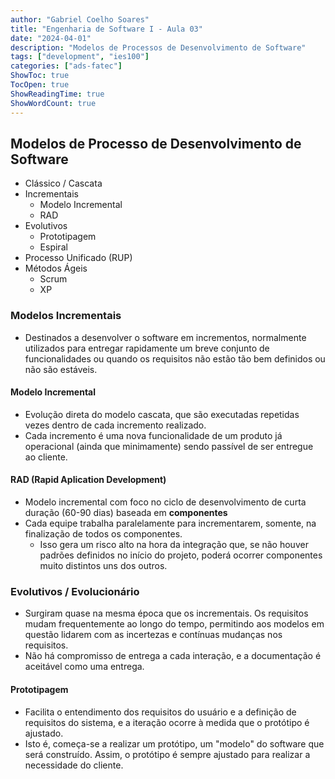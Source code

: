```yaml
---
author: "Gabriel Coelho Soares"
title: "Engenharia de Software I - Aula 03"
date: "2024-04-01"
description: "Modelos de Processos de Desenvolvimento de Software"
tags: ["development", "ies100"]
categories: ["ads-fatec"]
ShowToc: true
TocOpen: true
ShowReadingTime: true
ShowWordCount: true
---
```


## Modelos de Processo de Desenvolvimento de Software

- Clássico / Cascata
- Incrementais
 	- Modelo Incremental
 	- RAD
- Evolutivos
 	- Prototipagem
 	- Espiral
- Processo Unificado (RUP)
- Métodos Ágeis
 	- Scrum
 	- XP

### Modelos Incrementais

- Destinados a desenvolver o software em incrementos, normalmente utilizados para entregar rapidamente um breve conjunto de funcionalidades ou quando os requisitos não estão tão bem definidos ou não são estáveis.

#### Modelo Incremental

- Evolução direta do modelo cascata, que são executadas repetidas vezes dentro de cada incremento realizado.
- Cada incremento é uma nova funcionalidade de um produto já operacional (ainda que minimamente) sendo passível de ser entregue ao cliente.

#### RAD (Rapid Aplication Development)

- Modelo incremental com foco no ciclo de desenvolvimento de curta duração (60-90 dias) baseada em **componentes**
- Cada equipe trabalha paralelamente para incrementarem, somente, na finalização de todos os componentes.
 	- Isso gera um risco alto na hora da integração que, se não houver padrões definidos no início do projeto, poderá ocorrer componentes muito distintos uns dos outros.

### Evolutivos / Evolucionário

- Surgiram quase na mesma época que os incrementais. Os requisitos mudam frequentemente ao longo do tempo, permitindo aos modelos em questão lidarem com as incertezas e contínuas mudanças nos requisitos.
- Não há compromisso de entrega a cada interação, e a documentação é aceitável como uma entrega.

#### Prototipagem

- Facilita o entendimento dos requisitos do usuário e a definição de requisitos do sistema, e a iteração ocorre à medida que o protótipo é ajustado.
- Isto é, começa-se a realizar um protótipo, um "modelo" do software que será construído. Assim, o protótipo é sempre ajustado para realizar a necessidade do cliente.
